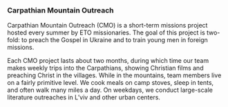 ### Carpathian Mountain Outreach

Carpathian Mountain Outreach (CMO) is a short-term missions project hosted every summer by ETO missionaries. The goal of this project is two-fold: to preach the Gospel in Ukraine and to train young men in foreign missions.

Each CMO project lasts about two months, during which time our team makes weekly trips into the Carpathians, showing Christian films and preaching Christ in the villages. While in the mountains, team members live on a fairly primitive level. We cook meals on camp stoves, sleep in tents, and often walk many miles a day. On weekdays, we conduct large-scale literature outreaches in L’viv and other urban centers.
